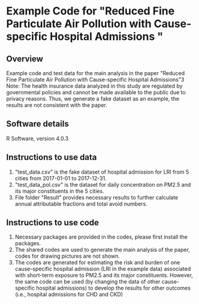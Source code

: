 # Example Code for "Reduced Fine Particulate Air Pollution with Cause-specific Hospital Admissions "
## Overview
Example code and test data for the main analysis in the paper "Reduced Fine Particulate Air Pollution with Cause-specific Hospital Admissions"3
Note: The health insurance data analyzed in this study are regulated by governmental policies and cannot be made available to the public due to privacy reasons. Thus, we generate a fake dataset as  an example, the results are not consistent with the paper.

## Software details
R Software, version 4.0.3

## Instructions to use data
1. "test_data.csv" is the fake dataset of hospital admission for LRI from 5 cities from 2017-01-01 to 2017-12-31.
2. "test_data_pol.csv" is the dataset for daily concentration on PM2.5 and its major constituents in the 5 cities.
3. File folder "Result" provides necessary results to further calculate annual attributable fractions and total avoid numbers.

## Instructions to use code
1. Necessary packages are provided in the codes, please first install the packages.
2. The shared codes are used to generate the main analysis of the paper, codes for drawing pictures are not shown.
3. The codes are generated for estimating the risk and burden of one cause-specific hospital admission (LRI in the example data) associated with short-term exposure to PM2.5 and its major constituents. However, the same code can be used (by changing the data of other cause-specific hospital admissions) to develop the results for other outcomes (i.e., hospital admissions for CHD and CKD)
